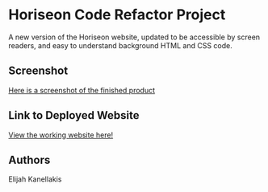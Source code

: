# Horiseon Code Refactor Project

A new version of the Horiseon website, updated to be accessible by screen readers, and easy to understand background HTML and CSS code.

## Screenshot

[Here is a screenshot of the finished product](./assets/images/horiseon-screenshot.jpeg)

## Link to Deployed Website

[View the working website here!](https://kanellakise.github.io/horiseon-accessibility/)

## Authors

Elijah Kanellakis